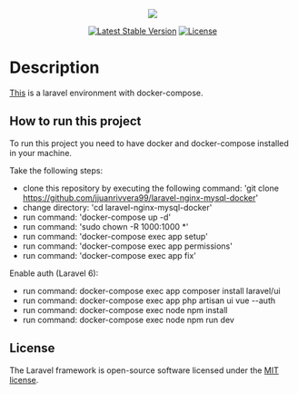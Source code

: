 <p align="center"><img src="https://laravel.com/assets/img/components/logo-laravel.svg"></p>

<p align="center">
<a href="https://packagist.org/packages/laravel/framework"><img src="https://poser.pugx.org/laravel/framework/v/stable.svg" alt="Latest Stable Version"></a>
<a href="https://packagist.org/packages/laravel/framework"><img src="https://poser.pugx.org/laravel/framework/license.svg" alt="License"></a>
</p>

# Description

[This](https://github.com/jjuanrivvera99/laravel-nginx-mysql-docker) is a laravel environment with docker-compose.

## How to run this project

To run this project you need to have docker and docker-compose installed in your machine.

Take the following steps:

- clone this repository by executing the following command: 
  'git clone https://github.com/jjuanrivvera99/laravel-nginx-mysql-docker'
- change directory: 'cd laravel-nginx-mysql-docker'
- run command: 'docker-compose up -d'
- run command: 'sudo chown -R 1000:1000 *'
- run command: 'docker-compose exec app setup'
- run command: 'docker-compose exec app permissions'
- run command: 'docker-compose exec app fix'

Enable auth (Laravel 6):

- run command: docker-compose exec app composer install laravel/ui
- run command: docker-compose exec app php artisan ui vue --auth
- run command: docker-compose exec node npm install
- run command: docker-compose exec node npm run dev

## License

The Laravel framework is open-source software licensed under the [MIT license](https://opensource.org/licenses/MIT).
